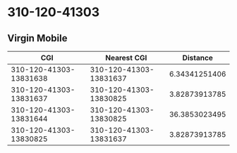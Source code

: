 # 310-120-41303
## Virgin Mobile


| CGI | Nearest CGI | Distance |
|-----|-------------|----------|
| 310-120-41303-13831638 | 310-120-41303-13831637 | 6.34341251406 |
| 310-120-41303-13831637 | 310-120-41303-13830825 | 3.82873913785 |
| 310-120-41303-13831644 | 310-120-41303-13830825 | 36.3853023495 |
| 310-120-41303-13830825 | 310-120-41303-13831637 | 3.82873913785 |
